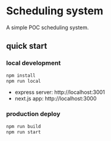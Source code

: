 # Scheduling system

A simple POC scheduling system.

## quick start

### local development

```bash
npm install
npm run local
```

- express server: http://localhost:3001
- next.js app: http://localhost:3000

### production deploy

```bash
npm run build
npm run start
```
